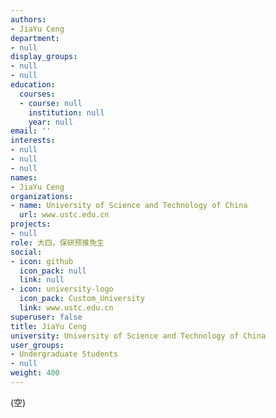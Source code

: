 ```yaml
---
authors:
- JiaYu Ceng
department:
- null
display_groups:
- null
- null
education:
  courses:
  - course: null
    institution: null
    year: null
email: ''
interests:
- null
- null
- null
names:
- JiaYu Ceng
organizations:
- name: University of Science and Technology of China
  url: www.ustc.edu.cn
projects:
- null
role: 大四，保研预推免生
social:
- icon: github
  icon_pack: null
  link: null
- icon: university-logo
  icon_pack: Custom_University
  link: www.ustc.edu.cn
superuser: false
title: JiaYu Ceng
university: University of Science and Technology of China
user_groups:
- Undergraduate Students
- null
weight: 400
---
```


(空)
